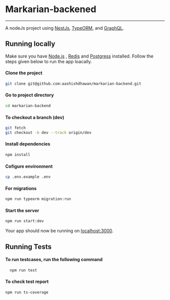 # **Markarian-backened**
---

A nodeJs project using [NestJs](https://nestjs.com/), [TypeORM](https://typeorm.io/), and [GraphQL](https://graphql.org/).


## **Running locally**

Make sure you have [Node.js](http://nodejs.org/) , [Redis](https://redis.io/) and [Postgress](https://www.postgresql.org/) installed. Follow the steps given below to run the app loacally.

#### Clone the project 
```sh
git clone git@github.com:aashishdhawan/markarian-backend.git
```


#### Go to project directory
```sh
cd markarian-backend
```

#### To checkout a branch (dev)
```sh
git fetch
git checkout -b dev --track origin/dev
```

#### Install dependencies
```sh
npm install
```

#### Cofigure environment
```sh
cp .env.example .env
``` 


#### For migrations
```sh
npm run typeorm migration:run
```

#### Start the server
```sh
npm run start:dev
```

Your app should now be running on [localhost:3000](http://localhost:3000/).

## **Running Tests**

#### To run testcases, run the following command

```sh
  npm run test
```

#### To check test report

```sh
npm run ts-coverage
```
